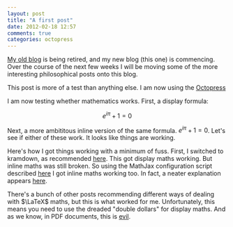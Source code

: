 ```yaml
---
layout: post
title: "A first post"
date: 2012-02-18 12:57
comments: true
categories: octopress
---
```

[My old blog](http://incompetnce.wordpress.com) is being retired,
and my new blog (this one) is commencing.
Over the course of the next few weeks I will be moving some of the 
more interesting philosophical posts onto this blog.

This post is more of a test than anything else.
I am now using the [Octopress](http://www.octopress.org) 

I am now testing whether mathematics works.
First, a display formula:

$$e^{i\pi}+1 = 0$$

Next, a more ambititous inline version of the same formula.
$e^{i\pi}+1 = 0$.
Let's see if either of these work.
It looks like things are working.

Here's how I got things working with a minimum of fuss.
First, I switched to kramdown, as recommended 
[here](http://kqueue.org/blog/2012/01/05/hello-world/).
This got display maths working.
But inline maths was still broken.
So using the MathJax configuration script described
[here](http://luikore.github.com/2011/09/good-things-learned-from-octopress/)
I got inline maths working too.
In fact, a neater explanation appears 
[here](http://steshaw.org/blog/2012/02/09/hello-mathjax/).

There's a bunch of other posts recommending different ways of dealing with 
$\LaTeX$ maths, but this is what worked for me.
Unfortunately, this means you need to use the dreaded "double dollars"
for display maths.
And as we know, in PDF documents, this is [evil](http://tex.stackexchange.com/q/503/215).
